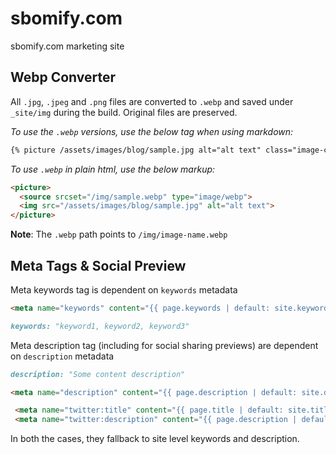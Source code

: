 # sbomify.com
sbomify.com marketing site

## Webp Converter

All `.jpg`, `.jpeg` and `.png` files are converted to `.webp` and saved under `_site/img` during the build. Original files are preserved.

*To use the `.webp` versions, use the below tag when using markdown:*

```md
{% picture /assets/images/blog/sample.jpg alt="alt text" class="image-class" %}
```

*To use `.webp` in plain html, use the below markup:*

```html
<picture>
  <source srcset="/img/sample.webp" type="image/webp">
  <img src="/assets/images/blog/sample.jpg" alt="alt text">
</picture>
```

**Note**: The `.webp` path points to `/img/image-name.webp`

## Meta Tags & Social Preview

Meta keywords tag is dependent on `keywords` metadata

 ```html
 <meta name="keywords" content="{{ page.keywords | default: site.keywords }}">
 ```

 ```markdown
 keywords: "keyword1, keyword2, keyword3"
 ```

Meta description tag (including for social sharing previews) are dependent on `description` metadata

 ```markdown
 description: "Some content description"
 ```

 ```html
 <meta name="description" content="{{ page.description | default: site.description }}">
 ```

```html
 <meta name="twitter:title" content="{{ page.title | default: site.title }}">
 <meta name="twitter:description" content="{{ page.description | default: site.description }}">
 ```

 In both the cases, they fallback to site level keywords and description.
